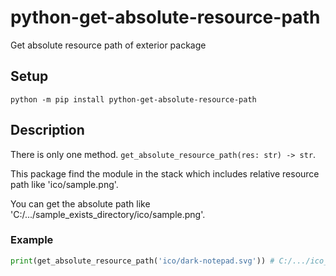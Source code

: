 # python-get-absolute-resource-path
Get absolute resource path of exterior package

## Setup
`python -m pip install python-get-absolute-resource-path`

## Description
There is only one method. ```get_absolute_resource_path(res: str) -> str```.

This package find the module in the stack which includes relative resource path like 'ico/sample.png'. 

You can get the absolute path like 'C:/.../sample_exists_directory/ico/sample.png'.

### Example
```python
print(get_absolute_resource_path('ico/dark-notepad.svg')) # C:/.../ico_dark_notepad_exists_directory/ico/dark-notepad.svg
```
